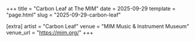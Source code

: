 +++
title = "Carbon Leaf at The MIM"
date = 2025-09-29
template = "page.html"
slug = "2025-09-29-carbon-leaf"

[extra]
artist = "Carbon Leaf"
venue = "MIM Music & Instrument Museum"
venue_url = "https://mim.org/"
+++
